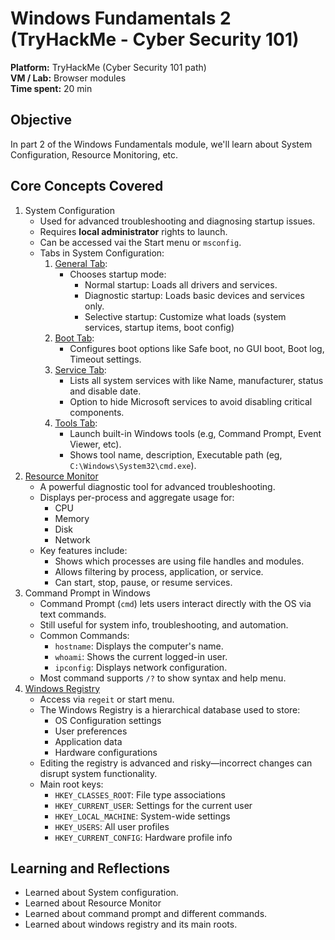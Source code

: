 # Windows Fundamentals 2 (TryHackMe - Cyber Security 101)
**Platform:** TryHackMe (Cyber Security 101 path)  
**VM / Lab:** Browser modules  
**Time spent:** 20 min

## Objective
In part 2 of the Windows Fundamentals module, we'll learn about System Configuration,      Resource Monitoring, etc.

## Core Concepts Covered
1. System Configuration
    - Used for advanced troubleshooting and diagnosing startup issues.
    - Requires **local administrator** rights to launch.
    - Can be accessed vai the Start menu or `msconfig`.
    - Tabs in System Configuration:
        1. [General Tab](images/general_tab.png):
            - Chooses startup mode:
                * Normal startup: Loads all drivers and services.
                * Diagnostic startup: Loads basic devices and services only.
                * Selective startup: Customize what loads (system services, startup items, boot config)
        2. [Boot Tab](images/boot_tab.png):
            - Configures boot options like Safe boot, no GUI boot, Boot log, Timeout settings.
        3. [Service Tab](images/service_tab.png):
            - Lists all system services with like Name, manufacturer, status and disable date.
            - Option to hide Microsoft services to avoid disabling critical components.
        4. [Tools Tab](images/tool_tab.png):
            - Launch built-in Windows tools (e.g, Command Prompt, Event Viewer, etc).
            - Shows tool name, description, Executable path (eg, `C:\Windows\System32\cmd.exe`).
2. [Resource Monitor](images/resource_monitor.png)
    - A powerful diagnostic tool for advanced troubleshooting.
    - Displays per-process and aggregate usage for:
        * CPU
        * Memory
        * Disk
        * Network
    - Key features include:
        * Shows which processes are using file handles and modules.
        * Allows filtering by process, application, or service.
        * Can start, stop, pause, or resume services.
3. Command Prompt in Windows
    - Command Prompt (`cmd`) lets users interact directly with the OS via text commands.
    - Still useful for system info, troubleshooting, and automation.
    - Common Commands:
        * `hostname`: Displays the computer's name.
        * `whoami`: Shows the current logged-in user.
        * `ipconfig`: Displays network configuration.
    - Most command supports `/?` to show syntax and help menu.
4. [Windows Registry](images/registry_editor.png) 
    - Access via `regeit` or start menu.
    - The Windows Registry is a hierarchical database used to store:
        * OS Configuration settings
        * User preferences
        * Application data
        * Hardware configurations
    - Editing the registry is advanced and risky—incorrect changes can disrupt system functionality.
    - Main root keys:
        * `HKEY_CLASSES_ROOT`: File type associations
        * `HKEY_CURRENT_USER`: Settings for the current user
        * `HKEY_LOCAL_MACHINE`: System-wide settings
        * `HKEY_USERS`: All user profiles
        * `HKEY_CURRENT_CONFIG`: Hardware profile info

## Learning and Reflections
- Learned about System configuration.
- Learned about Resource Monitor
- Learned about command prompt and different commands.
- Learned about windows registry and its main roots.




    

    







